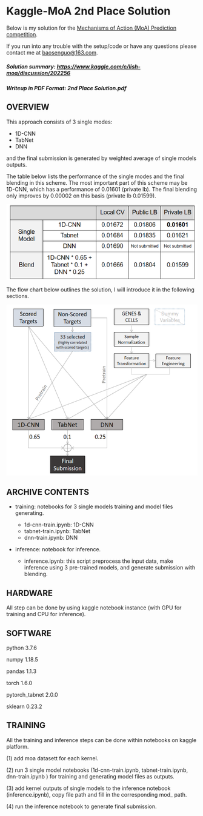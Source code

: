 # Kaggle-MoA 2nd Place Solution



Below is my solution for the [Mechanisms of Action (MoA) Prediction competition](https://www.kaggle.com/c/lish-moa/). 

If you run into any trouble with the setup/code or have any questions please contact me at baosenguo@163.com.

##### Solution summary: https://www.kaggle.com/c/lish-moa/discussion/202256
##### Writeup in PDF Format: 2nd Place Solution.pdf

## OVERVIEW

This approach consists of 3 single modes:

- 1D-CNN
- TabNet
- DNN

and the final submission is generated by weighted average of single models outputs.

The table below lists the performance of the single modes and the final blending in this scheme. The most important part of this scheme may be 1D-CNN, which has a performance of 0.01601 (private lb). The final blending only improves by 0.00002 on this basis (private lb 0.01599).

![img](.fig/performance.jpg)

The flow chart below outlines the solution, I will introduce it in the following sections. 

![img](.fig/flowchart.jpg)



## ARCHIVE CONTENTS

- training: notebooks for 3 single models training and model files generating.
  - 1d-cnn-train.ipynb: 1D-CNN
  - tabnet-train.ipynb: TabNet
  - dnn-train.ipynb: DNN

- inference: notebook for inference.
  - inference.ipynb: this script preprocess the input data,  make inference using 3 pre-trained models, and generate submission with blending. 


## HARDWARE

All step can be done by using kaggle notebook instance (with GPU for training and CPU for inference).



## SOFTWARE

python 3.7.6

numpy 1.18.5

pandas 1.1.3

torch 1.6.0

pytorch_tabnet 2.0.0

sklearn 0.23.2


## TRAINING

All the training and inference steps can be done within notebooks on kaggle platform.

(1) add moa datasett for each kernel.

(2) run 3 single model notebooks (1d-cnn-train.ipynb, tabnet-train.ipynb, dnn-train.ipynb ) for training and generating model files as outputs.

(3) add kernel outputs of single models to the inference notebook (inference.ipynb), copy file path and fill in the corresponding mod_ path.

(4) run the inference notebook to generate final submission. 

